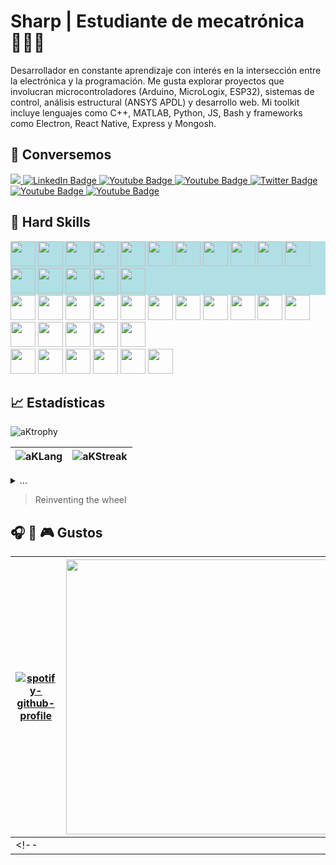 # Sharp | Estudiante de mecatrónica 🧑‍💻🤖

Desarrollador en constante aprendizaje con interés en la intersección entre la electrónica y la programación. Me gusta explorar proyectos que involucran microcontroladores (Arduino, MicroLogix, ESP32), sistemas de control, análisis estructural (ANSYS APDL) y desarrollo web.  Mi toolkit incluye lenguajes como C++, MATLAB, Python, JS, Bash y frameworks como Electron, React Native, Express y Mongosh.

## :wave: Conversemos

<div id="badges">
  <a href="mailto:aks-ds23ja@proton.me" alt="Correo">
    <img src="https://img.shields.io/badge/CORREO-f75d54?style=for-the-badge&logo=gmail&logoColor=white"/>
  </a>
  <a href="https://mx.linkedin.com/in/ad%C3%A1n-ksharp-a92a4b2a7">
    <img src="https://img.shields.io/badge/LINKEDIN-0A66C2?style=for-the-badge&logo=linkedin&logoColor=white" alt="LinkedIn Badge"/>
  </a>
  <a href="https://www.facebook.com/adnksharp/">
    <img src="https://img.shields.io/badge/FACEBOOK-0866ff?style=for-the-badge&logo=facebook&logoColor=white" alt="Youtube Badge"/>
  </a>
  <a href="https://www.instagram.com/adnksharp/">
    <img src="https://img.shields.io/badge/INSTAGRAM-E4405F?style=for-the-badge&logo=instagram&logoColor=white" alt="Youtube Badge"/>
  </a>
  <a href="https://x.com/adnksharp">
    <img src="https://img.shields.io/badge/X-black?style=for-the-badge&logo=x&logoColor=white" alt="Twitter Badge"/>
  </a>
  <a href="https://t.me/adnksharp">
    <img src="https://img.shields.io/badge/TELEGRAM-1d98dc?style=for-the-badge&logo=telegram&logoColor=white" alt="Youtube Badge"/>
  </a>
  <a href="https://www.hackerrank.com/profile/adnksharp">
    <img src="https://img.shields.io/badge/HACKERRANK-0eb249?style=for-the-badge&logo=HackerRank&logoColor=white" alt="Youtube Badge"/>
  </a>
  <!--
  <a href="">
    <img src="https://img.shields.io/badge/832177703943798785-5865f2?style=for-the-badge&logo=discord&logoColor=white" alt="Youtube Badge"/>
  </a>
  -->
</div>

## :mechanical_arm: Hard Skills

<div style="background-color:powderblue;">
  <img src="https://upload.wikimedia.org/wikipedia/commons/thumb/9/9a/Visual_Studio_Code_1.35_icon.svg/1024px-Visual_Studio_Code_1.35_icon.svg.png" width="40" height="40"/>
  <img src="https://upload.wikimedia.org/wikipedia/commons/thumb/2/21/Matlab_Logo.png/800px-Matlab_Logo.png" width="40" height="40"/>
  <img src="https://img.icons8.com/?size=512&id=62397&format=png" width="40" height="40"/>
  <img src="https://cdn.icon-icons.com/icons2/1508/PNG/512/scilab_104094.png" width="40" height="40"/>
  <img src="https://companieslogo.com/img/orig/ANSS-afc9cd74.png?t=1720244490" width="40" height="40"/>
  <img src="https://avatars.githubusercontent.com/u/3374914?s=280&v=4" width="40" height="40"/>
  <img src="https://static-00.iconduck.com/assets.00/qtproject-designer-icon-512x477-k3bulhxm.png" width="40" height="40"/>
  <img src="https://img.icons8.com/fluent/512/arduino.png" width="40" height="40"/>
  <img src="https://upload.wikimedia.org/wikipedia/commons/thumb/c/c1/Android_Studio_icon_%282023%29.svg/2048px-Android_Studio_icon_%282023%29.svg.png" width="40" height="40"/>
  <img src="https://cdn.jsdelivr.net/gh/devicons/devicon@latest/icons/neovim/neovim-original.svg" width="40" height="40"/>
  <img src="https://img.icons8.com/deco/200/arduino.png" width="40" height="40"/>
  <img src="https://images-wixmp-ed30a86b8c4ca887773594c2.wixmp.com/f/9c64cfe3-bb3b-4ae8-b5a6-d2f39d21ff87/d3jme6i-8c702ad4-4b7a-4763-9901-99f8b4f038b0.png?token=eyJ0eXAiOiJKV1QiLCJhbGciOiJIUzI1NiJ9.eyJzdWIiOiJ1cm46YXBwOjdlMGQxODg5ODIyNjQzNzNhNWYwZDQxNWVhMGQyNmUwIiwiaXNzIjoidXJuOmFwcDo3ZTBkMTg4OTgyMjY0MzczYTVmMGQ0MTVlYTBkMjZlMCIsIm9iaiI6W1t7InBhdGgiOiJcL2ZcLzljNjRjZmUzLWJiM2ItNGFlOC1iNWE2LWQyZjM5ZDIxZmY4N1wvZDNqbWU2aS04YzcwMmFkNC00YjdhLTQ3NjMtOTkwMS05OWY4YjRmMDM4YjAucG5nIn1dXSwiYXVkIjpbInVybjpzZXJ2aWNlOmZpbGUuZG93bmxvYWQiXX0.oQC1FIUxsmeyLHm6qNdoRb8wzoMdKI1p49kNBstoU-w" width="40" height="40"/>    
  
  <img src="https://static-00.iconduck.com/assets.00/electron-icon-1889x2048-istwe9sw.png" width="40" height="40"/>
  <img src="https://cdn0.iconfinder.com/data/icons/logos-brands-in-colors/128/react_color-512.png" width="40" height="40"/>
  <img src="https://img.icons8.com/office16/512/express-js.png" width="40" height="40"/>
  <img src="https://cdn.jsdelivr.net/gh/devicons/devicon@latest/icons/mongoose/mongoose-original.svg" width="40" height="40"/>
  
</div>
<div>
  <img src="https://cdn.jsdelivr.net/gh/devicons/devicon@latest/icons/c/c-original.svg" width="40" height="40"/>
  <img src="https://cdn.jsdelivr.net/gh/devicons/devicon@latest/icons/cplusplus/cplusplus-original.svg" width="40" height="40"/>
  <img src="https://cdn.jsdelivr.net/gh/devicons/devicon@latest/icons/csharp/csharp-original.svg" width="40" height="40"/>
  <img src="https://cdn.jsdelivr.net/gh/devicons/devicon@latest/icons/python/python-original.svg" width="40" height="40"/>
  <img src="https://cdn.jsdelivr.net/gh/devicons/devicon@latest/icons/javascript/javascript-original.svg" width="40" height="40"/>
  <img src="https://cdn.jsdelivr.net/gh/devicons/devicon@latest/icons/typescript/typescript-original.svg" width="40" height="40"/>
  <img src="https://cdn.jsdelivr.net/gh/devicons/devicon@latest/icons/bash/bash-original.svg" width="40" height="40"/>
  <img src="https://cdn.jsdelivr.net/gh/devicons/devicon@latest/icons/sqlite/sqlite-original.svg" width="40" height="40"/>
  <img src="https://cdn.jsdelivr.net/gh/devicons/devicon@latest/icons/mongodb/mongodb-original.svg" width="40" height="40"/>
  <img src="https://images-wixmp-ed30a86b8c4ca887773594c2.wixmp.com/f/9c64cfe3-bb3b-4ae8-b5a6-d2f39d21ff87/d3jme6i-8c702ad4-4b7a-4763-9901-99f8b4f038b0.png?token=eyJ0eXAiOiJKV1QiLCJhbGciOiJIUzI1NiJ9.eyJzdWIiOiJ1cm46YXBwOjdlMGQxODg5ODIyNjQzNzNhNWYwZDQxNWVhMGQyNmUwIiwiaXNzIjoidXJuOmFwcDo3ZTBkMTg4OTgyMjY0MzczYTVmMGQ0MTVlYTBkMjZlMCIsIm9iaiI6W1t7InBhdGgiOiJcL2ZcLzljNjRjZmUzLWJiM2ItNGFlOC1iNWE2LWQyZjM5ZDIxZmY4N1wvZDNqbWU2aS04YzcwMmFkNC00YjdhLTQ3NjMtOTkwMS05OWY4YjRmMDM4YjAucG5nIn1dXSwiYXVkIjpbInVybjpzZXJ2aWNlOmZpbGUuZG93bmxvYWQiXX0.oQC1FIUxsmeyLHm6qNdoRb8wzoMdKI1p49kNBstoU-w" width="40" height="40"/> 
  
  <img src="https://cdn.jsdelivr.net/gh/devicons/devicon@latest/icons/archlinux/archlinux-original.svg" width="40" height="40"/>
  <img src="https://cdn.jsdelivr.net/gh/devicons/devicon@latest/icons/ubuntu/ubuntu-original.svg" width="40" height="40"/>
  <img src="https://cdn.jsdelivr.net/gh/devicons/devicon@latest/icons/debian/debian-original.svg" width="40" height="40"/>
  <img src="https://cdn.jsdelivr.net/gh/devicons/devicon@latest/icons/windows11/windows11-original.svg" width="40" height="40"/>
  <img src="https://cdn.jsdelivr.net/gh/devicons/devicon@latest/icons/azure/azure-original.svg" width="40" height="40"/>        
  <img src="https://cdn.jsdelivr.net/gh/devicons/devicon@latest/icons/npm/npm-original-wordmark.svg" width="40" height="40"/>   
</div>

<div>
  <img src="https://cdn.jsdelivr.net/gh/devicons/devicon@latest/icons/html5/html5-original.svg" width="40" height="40"/>
  <img src="https://cdn.jsdelivr.net/gh/devicons/devicon@latest/icons/css3/css3-original.svg" width="40" height="40"/>
  <img src="https://cdn3.iconfinder.com/data/icons/logos-and-brands-adobe/512/205_Markdown-512.png" width="40" height="40"/>
  <img src="https://static-00.iconduck.com/assets.00/latex-icon-2014x2048-wyowdlpa.png" width="40" height="40"/>
  <img src="https://cdn.jsdelivr.net/gh/devicons/devicon@latest/icons/json/json-original.svg" width="40" height="40"/>
  <img src="https://cdn.icon-icons.com/icons2/2107/PNG/512/file_type_light_yaml_icon_130421.png" width="40" height="40"/>   
</div>

## :chart_with_upwards_trend: Estadísticas

![aKtrophy](https://github-profile-trophy.vercel.app/?username=adnksharp&theme=algolia&no-frame=true&no-bg=true&rank=SSS,SS,S,AAA,AA,A,B,C,SECRET)

| ![aKLang](https://github-readme-stats.vercel.app/api/top-langs/?username=adnksharp&theme=tokyonight&locale=es&layout=compact&bg_color=00000000&hide_border=true&langs_count=10) | ![aKStreak](https://github-readme-streak-stats.herokuapp.com?user=adnksharp&theme=windows-dark&date_format=j%2Fn%5B%2FY%5D&locale=es&background=00000000&hide_border=true) | 
| ------------------------------------------------------------ | ------------------------------------------------------------ |
<details>
  <summary>...</summary>
  
| ![aKStats](https://github-readme-stats.vercel.app/api?username=adnksharp&show_icons=true&locale=es&bg_color=00000000&hide_border=true&theme=tokyonight) | <img src="https://github-readme-activity-graph.vercel.app/graph?username=adnksharp&bg_color=00000000&theme=react-dark&hide_border=true&hide_title=true&point=bf91f3" width="500" /> |
| ------------------------------------------------------------ | ------------------------------------------------------------ |

</details>

> Reinventing the wheel

## :headphones: :musical_keyboard: :video_game: Gustos

| [![spotify-github-profile](https://spotify-github-profile.kittinanx.com/api/view?uid=4dmc7adzfxoe4askhbja3ec2i)](https://spotify-github-profile.kittinanx.com/api/view?uid=4dmc7adzfxoe4askhbja3ec2i&redirect=true) | <img src="https://i.postimg.cc/HnyqDWnN/d3e2e4bf-c.png" height="440"/> |  <img src="https://i.postimg.cc/sfGdZmmJ/d59a92b3-8.png" height="440"/> |
|---|---|---|
<!--| | | |-->


